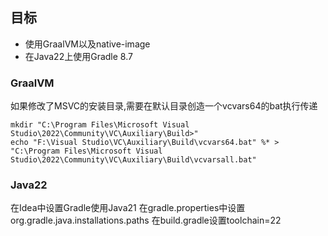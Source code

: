 ## 目标
* 使用GraalVM以及native-image
* 在Java22上使用Gradle 8.7

### GraalVM
如果修改了MSVC的安装目录,需要在默认目录创造一个vcvars64的bat执行传递
```shell
mkdir "C:\Program Files\Microsoft Visual Studio\2022\Community\VC\Auxiliary\Build>"
echo "F:\Visual Studio\VC\Auxiliary\Build\vcvars64.bat" %* > "C:\Program Files\Microsoft Visual Studio\2022\Community\VC\Auxiliary\Build\vcvarsall.bat"
```

### Java22
在Idea中设置Gradle使用Java21
在gradle.properties中设置org.gradle.java.installations.paths
在build.gradle设置toolchain=22